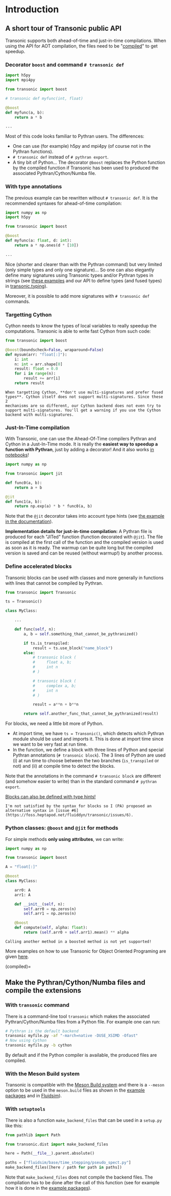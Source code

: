 # Introduction

## A short tour of Transonic public API

Transonic supports both ahead-of-time and just-in-time compilations. When using
the API for AOT compilation, the files need to be "[compiled](compiled)" to get speedup.

### Decorator `boost` and command `# transonic def`

```python
import h5py
import mpi4py

from transonic import boost

# transonic def myfunc(int, float)

@boost
def myfunc(a, b):
    return a * b

...
```

Most of this code looks familiar to Pythran users. The differences:

- One can use (for example) h5py and mpi4py (of course not in the Pythran
  functions).
- `# transonic def` instead of `# pythran export`.
- A tiny bit of Python... The decorator `@boost` replaces the
  Python function by the compiled function if Transonic has been used to
  produced the associated Pythran/Cython/Numba file.

### With type annotations

The previous example can be rewritten without `# transonic def`. It is
the recommended syntaxes for ahead-of-time compilation:

```python
import numpy as np
import h5py

from transonic import boost

@boost
def myfunc(a: float, d: int):
    return a * np.ones(d * [10])

...
```

Nice (shorter and clearer than with the Pythran command) but very limited (only
simple types and only one signature)... So one can also elegantly define many
signatures using Transonic types and/or Pythran types in strings (see [these
examples](https://transonic.readthedocs.io/en/latest/examples/type_hints.html) and our
API to define types (and fused types) in [transonic.typing](https://transonic.readthedocs.io/en/latest/generated/transonic.typing.html)).

Moreover, it is possible to add more signatures with `# transonic def`
commands.

### Targetting Cython

Cython needs to know the types of local variables to really speedup the
computations.  Transonic is able to write fast Cython from such code:

```python
from transonic import boost

@boost(boundscheck=False, wraparound=False)
def mysum(arr: "float[:]"):
    i: int
    n: int = arr.shape[0]
    result: float = 0.0
    for i in range(n):
        result += arr[i]
    return result
```

```{warning}
When targetting Cython, **don't use multi-signatures and prefer fused
types**. Cython itself does not support multi-signatures. Since these 2
mechanisms are so different, our Cython backend does not even try to
support multi-signatures. You'll get a warning if you use the Cython
backend with multi-signatures.
```

### Just-In-Time compilation

With Transonic, one can use the Ahead-Of-Time compilers Pythran and Cython in a
Just-In-Time mode. It is really the **easiest way to speedup a function with
Pythran**, just by adding a decorator! And it also works [in notebooks](https://transonic.readthedocs.io/en/latest/ipynb/executed/demo_jit.html)!

```python
import numpy as np

from transonic import jit

def func0(a, b):
    return a + b

@jit
def func1(a, b):
    return np.exp(a) * b * func0(a, b)
```

Note that the `@jit` decorator takes into account type hints (see
[the example in the documentation](https://transonic.readthedocs.io/en/latest/examples/using_jit.html)).

**Implementation details for just-in-time compilation:** A Pythran file is
produced for each "JITed" function (function decorated with `@jit`). The
file is compiled at the first call of the function and the compiled version is
used as soon as it is ready. The warmup can be quite long but the compiled
version is saved and can be reused (without warmup!) by another process.

### Define accelerated blocks

Transonic blocks can be used with classes and more generally in functions
with lines that cannot be compiled by Pythran.

```python
from transonic import Transonic

ts = Transonic()

class MyClass:

    ...

    def func(self, n):
        a, b = self.something_that_cannot_be_pythranized()

        if ts.is_transpiled:
            result = ts.use_block("name_block")
        else:
            # transonic block (
            #     float a, b;
            #     int n
            # )

            # transonic block (
            #     complex a, b;
            #     int n
            # )

            result = a**n + b**n

        return self.another_func_that_cannot_be_pythranized(result)
```

For blocks, we need a little bit more of Python.

- At import time, we have `ts = Transonic()`, which detects which
  Pythran module should be used and imports it. This is done at import time
  since we want to be very fast at run time.
- In the function, we define a block with three lines of Python and special
  Pythran annotations (`# transonic block`). The 3 lines of Python are used
  (i) at run time to choose between the two branches (`is_transpiled` or
  not) and (ii) at compile time to detect the blocks.

Note that the annotations in the command `# transonic block` are
different (and somehow easier to write) than in the standard command `#
pythran export`.

[Blocks can also be defined with type hints!](https://transonic.readthedocs.io/en/latest/examples/blocks.html)

```{warning}
I'm not satisfied by the syntax for blocks so I (PA) proposed an
alternative syntax in [issue #6](https://foss.heptapod.net/fluiddyn/transonic/issues/6).
```

### Python classes: `@boost` and `@jit` for methods

For simple methods **only using attributes**, we can write:

```python
import numpy as np

from transonic import boost

A = "float[:]"

@boost
class MyClass:

    arr0: A
    arr1: A

    def __init__(self, n):
        self.arr0 = np.zeros(n)
        self.arr1 = np.zeros(n)

    @boost
    def compute(self, alpha: float):
        return (self.arr0 + self.arr1).mean() ** alpha
```

```{warning}
Calling another method in a boosted method is not yet supported!
```

More examples on how to use Transonic for Object Oriented Programing are given
[here](https://transonic.readthedocs.io/en/latest/examples/methods.html).

(compiled)=

## Make the Pythran/Cython/Numba files and compile the extensions

### With `transonic` command

There is a command-line tool `transonic` which makes the associated
Pythran/Cython/Numba files from a Python file. For example one can run:

```bash
# Pythran is the default backend
transonic myfile.py -af "-march=native -DUSE_XSIMD -Ofast"
# Now using Cython
transonic myfile.py -b cython
```

By default and if the Python compiler is available, the produced files are
compiled.

### With the Meson Build system

Transonic is compatible with the [Meson Build system](https://mesonbuild.com/)
and there is a `--meson` option to be used in the `meson.build` files as shown
in the [example
packages](https://foss.heptapod.net/fluiddyn/transonic/-/tree/branch/default/data_tests/package_for_test_meson)
and in [Fluidsim](https://foss.heptapod.net/fluiddyn/fluidsim/)).

### With `setuptools`

There is also a function `make_backend_files` that can be used in a
`setup.py` like this:

```python
from pathlib import Path

from transonic.dist import make_backend_files

here = Path(__file__).parent.absolute()

paths = ["fluidsim/base/time_stepping/pseudo_spect.py"]
make_backend_files([here / path for path in paths])
```

Note that `make_backend_files` does not compile the backend files. The
compilation has to be done after the call of this function (see for example how
it is done in the [example packages](https://foss.heptapod.net/fluiddyn/transonic/src/default/doc/examples/packages/)).
